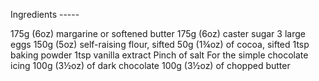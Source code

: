  Ingredients -----

175g (6oz) margarine or softened butter
175g (6oz) caster sugar
3 large eggs
150g (5oz) self-raising flour, sifted
50g (1¾oz) of cocoa, sifted
1tsp baking powder
1tsp vanilla extract
Pinch of salt
For the simple chocolate icing
100g (3½oz) of dark chocolate
100g (3½oz) of chopped butter

